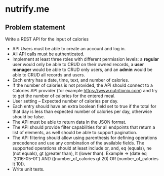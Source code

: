 # nutrify.me

## Problem statement
Write a REST API for the input of calories

* API Users must be able to create an account and log in.
* All API calls must be authenticated.
* Implement at least three roles with different permission levels: 
a **regular** user would only be able to CRUD on their owned records, 
a **user manager** would be able to CRUD only users, 
and an **admin** would be able to CRUD all records and users.
* Each entry has a date, time, text, and number of calories.
* If the number of calories is not provided, the API should connect to a Calories API provider (for example https://www.nutritionix.com) and try to get the number of calories for the entered meal.
* User setting – Expected number of calories per day.
* Each entry should have an extra boolean field set to true if the total for that day is less than expected number of calories per day, otherwise should be false.
* The API must be able to return data in the JSON format.
* The API should provide filter capabilities for all endpoints that return a list of elements, as well should be able to support pagination.
* The API filtering should allow using parenthesis for defining operations precedence and use any combination of the available fields. The supported operations should at least include or, and, eq (equals), ne (not equals), gt (greater than), lt (lower than).
Example -> (date eq '2016-05-01') AND ((number_of_calories gt 20) OR (number_of_calories lt 10)).
* Write unit tests.

